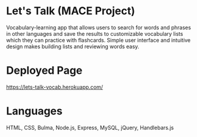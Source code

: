 # Let's Talk (MACE Project)
Vocabulary-learning app that allows users to search for words and phrases in other languages and save the results to customizable vocabulary lists which they can practice with flashcards. Simple user interface and intuitive design makes building lists and reviewing words easy.


# Deployed Page
https://lets-talk-vocab.herokuapp.com/


# Languages
HTML, CSS, Bulma, Node.js, Express, MySQL, jQuery, Handlebars.js
